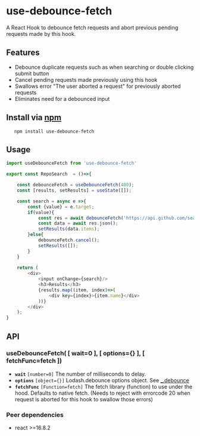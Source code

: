 # use-debounce-fetch

A React Hook to debounce fetch requests and abort previous pending requests made by this hook.

## Features
-  Debounce duplicate requests such as when searching or double clicking submit button
-  Cancel pending requests made previously using this hook
-  Swallows error "The user aborted a request" for previously aborted requests
-  Eliminates need for a debounced input

## Install via [npm](https://npmjs.org/)
 
```shell
   npm install use-debounce-fetch
```

## Usage

```javascript
import useDebounceFetch from 'use-debounce-fetch'

export const RepoSearch  = ()=>{

	const debounceFetch = useDebounceFetch(400);
	const [results, setResults] = useState([]);

	const search = async e =>{
		const {value} = e.target;
		if(value){
			const res = await debounceFetch('https://api.github.com/search/repositories?q='+value);
			const data = await res.json();
			setResults(data.items);
		}else{
			debounceFetch.cancel();
			setResults([]);
		}
	}
	
	return (
		<div>
			<input onChange={search}/>
			<h3>Results</h3>
			{results.map((item, index)=>(
				<div key={index}>{item.name}</div>
			))}
		</div>
	);
}
```
## API

### useDebounceFetch( [ wait=0 ], [ options={} ], [ fetchFunc=fetch ])

* **`wait`** `[number=0]` The number of milliseconds to delay.
* **`options`** `[object={}]` Lodash.debounce options object. See [_.debounce](https://lodash.com/docs/#debounce)
* **`fetchFunc`** `[Function=fetch]` The fetch library (function) to use under the hood. Defaults to native fetch. (Needs to reject with errorcode 20 when request is aborted for this hook to swallow those errors)

### Peer dependencies
*	react >=16.8.2